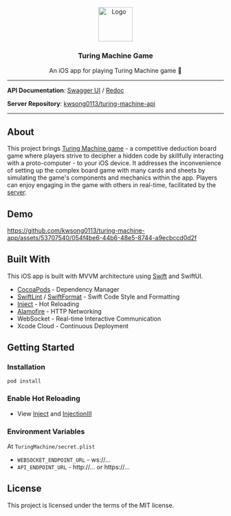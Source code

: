 <div align="center">
  <a href="https://github.com/kwsong0113/turing-machine-app">
    <img src="https://github.com/kwsong0113/turing-machine-app/assets/53707540/81923c1d-9867-4d37-a482-799dfd5c3be6" alt="Logo" width="80" height="80">
  </a>

  <h3 align="center">Turing Machine Game</h3>

  <p align="center">
    An iOS app for playing Turing Machine game 🎲
  </p>
</div>

---

**API Documentation**: [Swagger UI](http://43.200.120.78/docs) / [Redoc](http://43.200.120.78/redoc)

**Server Repository**: [kwsong0113/turing-machine-api](https://github.com/kwsong0113/turing-machine-api)

---

## About

This project brings [Turing Machine game](https://www.scorpionmasque.com/en/turingmachine) - a competitive deduction board game where players strive to decipher a hidden code by skillfully interacting with a proto-computer - to your iOS device. It addresses the inconvenience of setting up the complex board game with many cards and sheets by simulating the game's components and mechanics within the app. Players can enjoy engaging in the game with others in real-time, facilitated by the [server](https://github.com/kwsong0113/turing-machine-api).

## Demo

https://github.com/kwsong0113/turing-machine-app/assets/53707540/054f4be6-44b6-48e5-8744-a9ecbccd0d2f

## Built With

This iOS app is built with MVVM architecture using [Swift](https://github.com/apple/swift) and SwiftUI.

- [CocoaPods](https://github.com/CocoaPods/CocoaPods) - Dependency Manager
- [SwiftLint](https://github.com/realm/SwiftLint) / [SwiftFormat](https://github.com/nicklockwood/SwiftFormat) - Swift Code Style and Formatting
- [Inject](https://github.com/krzysztofzablocki/Inject) - Hot Reloading
- [Alamofire](https://github.com/Alamofire/Alamofire) - HTTP Networking
- WebSocket - Real-time Interactive Communication
- Xcode Cloud - Continuous Deployment

## Getting Started

### Installation

```shell
pod install
```

### Enable Hot Reloading

- View [Inject](https://github.com/krzysztofzablocki/Inject) and [InjectionIII](https://github.com/johnno1962/InjectionIII)

### Environment Variables

At `TuringMachine/secret.plist`

- `WEBSOCKET_ENDPOINT_URL` - ws://...
- `API_ENDPOINT_URL` - http://... or https://...

## License

This project is licensed under the terms of the MIT license.
